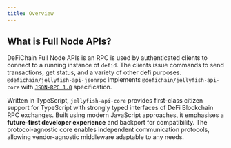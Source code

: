 ```yaml
---
title: Overview
---
```


## What is Full Node APIs?

DeFiChain Full Node APIs is an RPC is used by authenticated clients to connect to a running instance of `defid`. The 
clients issue commands to send transactions, get status, and a variety of other defi purposes. 
`@defichain/jellyfish-api-jsonrpc` implements `@defichain/jellyfish-api-core` 
with [`JSON-RPC 1.0`](https://www.jsonrpc.org/specification_v1) specification.

Written in TypeScript, `jellyfish-api-core` provides first-class citizen support for TypeScript with strongly typed 
interfaces of DeFi Blockchain RPC exchanges. Built using modern JavaScript approaches, it emphasises a 
**future-first developer experience** and backport for compatibility. The protocol-agnostic core enables independent 
communication protocols, allowing vendor-agnostic middleware adaptable to any needs.
